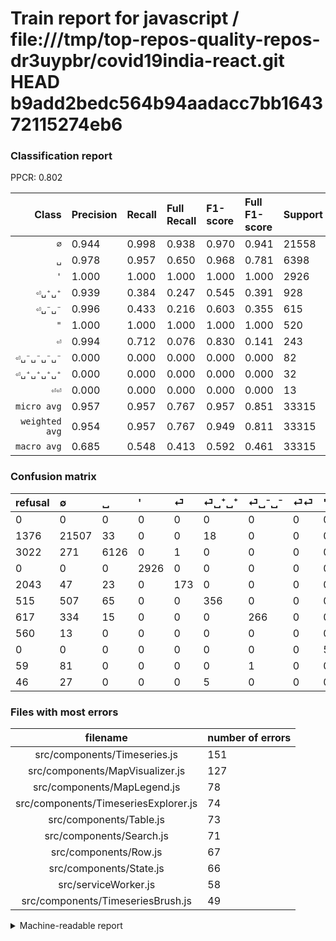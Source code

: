 # Train report for javascript / file:///tmp/top-repos-quality-repos-dr3uypbr/covid19india-react.git HEAD b9add2bedc564b94aadacc7bb164372115274eb6

### Classification report

PPCR: 0.802

| Class | Precision | Recall | Full Recall | F1-score | Full F1-score | Support | Full Support | PPCR |
|------:|:----------|:-------|:------------|:---------|:---------|:--------|:-------------|:-----|
| `∅` | 0.944| 0.998| 0.938| 0.970| 0.941| 21558| 22934| 0.940 |
| `␣` | 0.978| 0.957| 0.650| 0.968| 0.781| 6398| 9420| 0.679 |
| `'` | 1.000| 1.000| 1.000| 1.000| 1.000| 2926| 2926| 1.000 |
| `⏎␣⁺␣⁺` | 0.939| 0.384| 0.247| 0.545| 0.391| 928| 1443| 0.643 |
| `⏎␣⁻␣⁻` | 0.996| 0.433| 0.216| 0.603| 0.355| 615| 1232| 0.499 |
| `"` | 1.000| 1.000| 1.000| 1.000| 1.000| 520| 520| 1.000 |
| `⏎` | 0.994| 0.712| 0.076| 0.830| 0.141| 243| 2286| 0.106 |
| `⏎␣⁻␣⁻␣⁻␣⁻` | 0.000| 0.000| 0.000| 0.000| 0.000| 82| 141| 0.582 |
| `⏎␣⁺␣⁺␣⁺␣⁺` | 0.000| 0.000| 0.000| 0.000| 0.000| 32| 78| 0.410 |
| `⏎⏎` | 0.000| 0.000| 0.000| 0.000| 0.000| 13| 573| 0.023 |
| `micro avg` | 0.957| 0.957| 0.767| 0.957| 0.851| 33315| 41553| 0.802 |
| `weighted avg` | 0.954| 0.957| 0.767| 0.949| 0.811| 33315| 41553| 0.802 |
| `macro avg` | 0.685| 0.548| 0.413| 0.592| 0.461| 33315| 41553| 0.802 |

### Confusion matrix

|refusal|  ∅| ␣| '| ⏎| ⏎␣⁺␣⁺| ⏎␣⁻␣⁻| ⏎⏎| "| ⏎␣⁻␣⁻␣⁻␣⁻| ⏎␣⁺␣⁺␣⁺␣⁺| 
|:---|:---|:---|:---|:---|:---|:---|:---|:---|:---|:---|
|0 |0 |0 |0 |0 |0 |0 |0 |0 |0 |0 |
|1376 |21507 |33 |0 |0 |18 |0 |0 |0 |0 |0 |
|3022 |271 |6126 |0 |1 |0 |0 |0 |0 |0 |0 |
|0 |0 |0 |2926 |0 |0 |0 |0 |0 |0 |0 |
|2043 |47 |23 |0 |173 |0 |0 |0 |0 |0 |0 |
|515 |507 |65 |0 |0 |356 |0 |0 |0 |0 |0 |
|617 |334 |15 |0 |0 |0 |266 |0 |0 |0 |0 |
|560 |13 |0 |0 |0 |0 |0 |0 |0 |0 |0 |
|0 |0 |0 |0 |0 |0 |0 |0 |520 |0 |0 |
|59 |81 |0 |0 |0 |0 |1 |0 |0 |0 |0 |
|46 |27 |0 |0 |0 |5 |0 |0 |0 |0 |0 |

### Files with most errors

| filename | number of errors|
|:----:|:-----|
| src/components/Timeseries.js | 151 |
| src/components/MapVisualizer.js | 127 |
| src/components/MapLegend.js | 78 |
| src/components/TimeseriesExplorer.js | 74 |
| src/components/Table.js | 73 |
| src/components/Search.js | 71 |
| src/components/Row.js | 67 |
| src/components/State.js | 66 |
| src/serviceWorker.js | 58 |
| src/components/TimeseriesBrush.js | 49 |

<details>
    <summary>Machine-readable report</summary>
```json
{
  "cl_report": {"\"": {"f1-score": 1.0, "precision": 1.0, "recall": 1.0, "support": 520}, "\u0027": {"f1-score": 1.0, "precision": 1.0, "recall": 1.0, "support": 2926}, "macro avg": {"f1-score": 0.5915427658310857, "precision": 0.685193085952966, "recall": 0.5483196174730411, "support": 33315}, "micro avg": {"f1-score": 0.9567462104157286, "precision": 0.9567462104157286, "recall": 0.9567462104157286, "support": 33315}, "weighted avg": {"f1-score": 0.9493281453106557, "precision": 0.953866595217081, "recall": 0.9567462104157286, "support": 33315}, "\u2205": {"f1-score": 0.9699853422031797, "precision": 0.9438276210119805, "recall": 0.9976342888950738, "support": 21558}, "\u23ce": {"f1-score": 0.829736211031175, "precision": 0.9942528735632183, "recall": 0.7119341563786008, "support": 243}, "\u23ce\u23ce": {"f1-score": 0.0, "precision": 0.0, "recall": 0.0, "support": 13}, "\u23ce\u2423\u207a\u2423\u207a": {"f1-score": 0.5447589900535578, "precision": 0.9393139841688655, "recall": 0.38362068965517243, "support": 928}, "\u23ce\u2423\u207a\u2423\u207a\u2423\u207a\u2423\u207a": {"f1-score": 0.0, "precision": 0.0, "recall": 0.0, "support": 32}, "\u23ce\u2423\u207b\u2423\u207b": {"f1-score": 0.6031746031746033, "precision": 0.9962546816479401, "recall": 0.432520325203252, "support": 615}, "\u23ce\u2423\u207b\u2423\u207b\u2423\u207b\u2423\u207b": {"f1-score": 0.0, "precision": 0.0, "recall": 0.0, "support": 82}, "\u2423": {"f1-score": 0.9677725118483413, "precision": 0.9782816991376557, "recall": 0.957486714598312, "support": 6398}},
  "cl_report_full": {"\"": {"f1-score": 1.0, "precision": 1.0, "recall": 1.0, "support": 520}, "\u0027": {"f1-score": 1.0, "precision": 1.0, "recall": 1.0, "support": 2926}, "macro avg": {"f1-score": 0.46084040079319155, "precision": 0.685193085952966, "recall": 0.4126391820770481, "support": 41553}, "micro avg": {"f1-score": 0.8514719239194316, "precision": 0.9567462104157286, "recall": 0.7670685630399731, "support": 41553}, "weighted avg": {"f1-score": 0.8111194948572273, "precision": 0.9424791033638228, "recall": 0.7670685630399731, "support": 41553}, "\u2205": {"f1-score": 0.9407930710176942, "precision": 0.9438276210119805, "recall": 0.9377779715705938, "support": 22934}, "\u23ce": {"f1-score": 0.14065040650406505, "precision": 0.9942528735632183, "recall": 0.07567804024496938, "support": 2286}, "\u23ce\u23ce": {"f1-score": 0.0, "precision": 0.0, "recall": 0.0, "support": 573}, "\u23ce\u2423\u207a\u2423\u207a": {"f1-score": 0.3907793633369923, "precision": 0.9393139841688655, "recall": 0.2467082467082467, "support": 1443}, "\u23ce\u2423\u207a\u2423\u207a\u2423\u207a\u2423\u207a": {"f1-score": 0.0, "precision": 0.0, "recall": 0.0, "support": 78}, "\u23ce\u2423\u207b\u2423\u207b": {"f1-score": 0.3549032688458973, "precision": 0.9962546816479401, "recall": 0.2159090909090909, "support": 1232}, "\u23ce\u2423\u207b\u2423\u207b\u2423\u207b\u2423\u207b": {"f1-score": 0.0, "precision": 0.0, "recall": 0.0, "support": 141}, "\u2423": {"f1-score": 0.781277898227267, "precision": 0.9782816991376557, "recall": 0.6503184713375796, "support": 9420}},
  "ppcr": 0.8017471662695834
}
```
</details>
